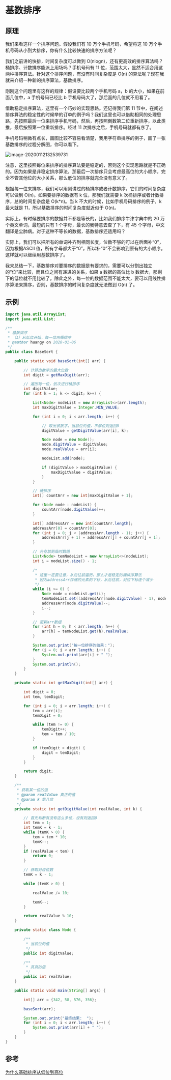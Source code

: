 # 基数排序



## 原理

我们来看这样一个排序问题。假设我们有 10 万个手机号码，希望将这 10 万个手机号码从小到大排序，你有什么比较快速的排序方法呢？

我们之前讲的快排，时间复杂度可以做到 O(nlogn)，还有更高效的排序算法吗？桶排序、计数排序能派上用场吗？手机号码有 11 位，范围太大，显然不适合用这两种排序算法。针对这个排序问题，有没有时间复杂度是 O(n) 的算法呢？现在我就来介绍一种新的排序算法，基数排序。

刚刚这个问题里有这样的规律：假设要比较两个手机号码 a，b 的大小，如果在前面几位中，a 手机号码已经比 b 手机号码大了，那后面的几位就不用看了。

借助稳定排序算法，这里有一个巧妙的实现思路。还记得我们第 11 节中，在阐述排序算法的稳定性的时候举的订单的例子吗？我们这里也可以借助相同的处理思路，先按照最后一位来排序手机号码，然后，再按照倒数第二位重新排序，以此类推，最后按照第一位重新排序。经过 11 次排序之后，手机号码就都有序了。

手机号码稍微有点长，画图比较不容易看清楚，我用字符串排序的例子，画了一张基数排序的过程分解图，你可以看下。

![image-20200112132539731](https://tva1.sinaimg.cn/large/006tNbRwgy1gatpobnlkhj30uc0daae8.jpg)

注意，这里按照每位来排序的排序算法要是稳定的，否则这个实现思路就是不正确的。因为如果是非稳定排序算法，那最后一次排序只会考虑最高位的大小顺序，完全不管其他位的大小关系，那么低位的排序就完全没有意义了。

根据每一位来排序，我们可以用刚讲过的桶排序或者计数排序，它们的时间复杂度可以做到 O(n)。如果要排序的数据有 k 位，那我们就需要 k 次桶排序或者计数排序，总的时间复杂度是 O(k*n)。当 k 不大的时候，比如手机号码排序的例子，k 最大就是 11，所以基数排序的时间复杂度就近似于 O(n)。

实际上，有时候要排序的数据并不都是等长的，比如我们排序牛津字典中的 20 万个英文单词，最短的只有 1 个字母，最长的我特意去查了下，有 45 个字母，中文翻译是尘肺病。对于这种不等长的数据，基数排序还适用吗？

实际上，我们可以把所有的单词补齐到相同长度，位数不够的可以在后面补“0”，因为根据ASCII 值，所有字母都大于“0”，所以补“0”不会影响到原有的大小顺序。这样就可以继续用基数排序了。

我来总结一下，基数排序对要排序的数据是有要求的，需要可以分割出独立的“位”来比较，而且位之间有递进的关系，如果 a 数据的高位比 b 数据大，那剩下的低位就不用比较了。除此之外，每一位的数据范围不能太大，要可以用线性排序算法来排序，否则，基数排序的时间复杂度就无法做到 O(n) 了。



## 示例

```java
import java.util.ArrayList;
import java.util.List;

/**
 * 基数排序
 * （1）从低位开始，每一位用桶排序
 * @author huangy on 2020-01-06
 */
public class BaseSort {

    public static void baseSort(int[] arr) {

        // 计算出数字的最大位数
        int digit = getMaxDigit(arr);

        // 遍历每一位，依次进行桶排序
        int digitValue;
        for (int k = 1; k <= digit; k++) {

            List<Node> nodeList = new ArrayList<>(arr.length);
            int maxDigitValue = Integer.MIN_VALUE;

            for (int i = 0; i < arr.length; i++) {

                // 取出该数字，当前位的值，不够位则返回0
                digitValue = getDigitValue(arr[i], k);

                Node node = new Node();
                node.digitValue = digitValue;
                node.realValue = arr[i];

                nodeList.add(node);

                if (digitValue > maxDigitValue) {
                    maxDigitValue = digitValue;
                }
            }

            // 桶排序
            int[] countArr = new int[maxDigitValue + 1];

            for (Node node : nodeList) {
                countArr[node.digitValue]++;
            }

            int[] addressArr = new int[countArr.length];
            addressArr[0] = countArr[0];
            for (int j = 0; j < (addressArr.length - 1); j++) {
                addressArr[j + 1] = addressArr[j] + countArr[j + 1];
            }

            // 先存放到临时数组
            List<Node> temNodeList = new ArrayList<>(nodeList);
            int i = nodeList.size() - 1;

            /*
             * 这里一定要注意，从后往前遍历，那么才是稳定的桶排序算法
             * 因为addressArr存储的元素的下标，从后往前，对应下标逐个减少
             */
            while (i >= 0) {
                Node node = nodeList.get(i);
                temNodeList.set((addressArr[node.digitValue] - 1), node);
                addressArr[node.digitValue]--;
                i--;
            }

            // 更新arr数组
            for (int h = 0; h < arr.length; h++) {
                arr[h] = temNodeList.get(h).realValue;
            }

            System.out.print("按一位排序的结果：");
            for (i = 0; i < arr.length; i++) {
                System.out.print(arr[i] + " ");
            }
            System.out.println();
        }
    }

    private static int getMaxDigit(int[] arr) {

        int digit = 0;
        int tem, temDigit;

        for (int i = 0; i < arr.length; i++) {
            tem = arr[i];
            temDigit = 0;

            while (tem != 0) {
                temDigit++;
                tem = tem / 10;
            }

            if (temDigit > digit) {
                digit = temDigit;
            }
        }

        return digit;
    }

    /**
     * 获取某一位的值
     * @param realValue 真正的值
     * @param k 第几位
     */
    private static int getDigitValue(int realValue, int k) {

        // 首先判断有没有这么多位，没有则返回0
        int tem = 1;
        int temK = k - 1;
        while (temK > 0) {
            tem = tem * 10;
            temK--;
        }
        if (realValue < tem) {
            return 0;
        }

        // 获取对应位数
        temK = k - 1;

        while (temK > 0) {

            realValue /= 10;

            temK--;
        }

        return realValue % 10;
    }

    private static class Node {

        /**
         * 当前位的值
         */
        public int digitValue;

        /**
         * 真真的值
         */
        public int realValue;
    }

    public static void main(String[] args) {

        int[] arr = {342, 58, 576, 356};

        baseSort(arr);

        System.out.print("最终结果:  ");
        for (int i = 0; i < arr.length; i++) {
            System.out.print(arr[i] + " ");
        }
    }
}
```

















## 参考

[为什么基础排序从低位到高位](https://www.cnblogs.com/sun/archive/2008/06/26/1230095.html)